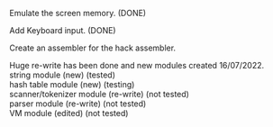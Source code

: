 Emulate the screen memory. (DONE)

Add Keyboard input. (DONE)

Create an assembler for the hack assembler.

Huge re-write has been done and new modules created 16/07/2022.  
string module     				(new)      (tested)  
hash table module   		    (new)      (testing)  
scanner/tokenizer module 		(re-write) (not tested)  
parser module					(re-write) (not tested)  
VM module						(edited)   (not tested)  

